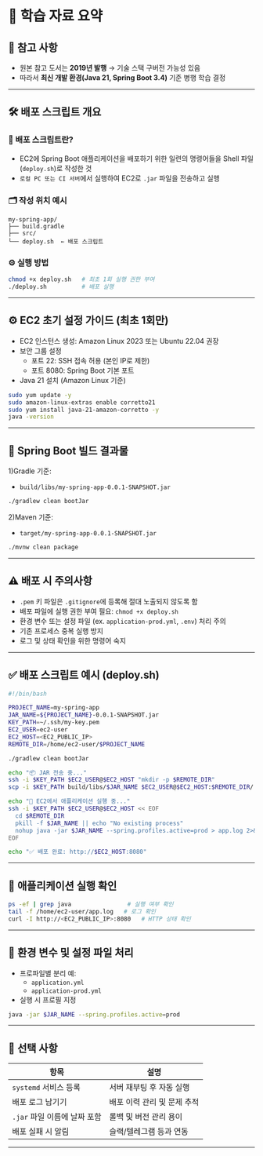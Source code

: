 # 📘 학습 자료 요약

## 🔗 참고 사항

- 원본 참고 도서는 **2019년 발행** → 기술 스택 구버전 가능성 있음
- 따라서 **최신 개발 환경(Java 21, Spring Boot 3.4)** 기준 병행 학습 결정

---

## 🛠 배포 스크립트 개요

### 🔧 배포 스크립트란?

- EC2에 Spring Boot 애플리케이션을 배포하기 위한 일련의 명령어들을 Shell 파일(`deploy.sh`)로 작성한 것
- `로컬 PC 또는 CI 서버`에서 실행하여 EC2로 `.jar` 파일을 전송하고 실행

### 🗂 작성 위치 예시

```
my-spring-app/
├── build.gradle
├── src/
└── deploy.sh  ← 배포 스크립트
```

### ⚙️ 실행 방법

```bash
chmod +x deploy.sh   # 최초 1회 실행 권한 부여
./deploy.sh          # 배포 실행
```

---

## ⚙️ EC2 초기 설정 가이드 (최초 1회만)

- EC2 인스턴스 생성: Amazon Linux 2023 또는 Ubuntu 22.04 권장
- 보안 그룹 설정
    - 포트 22: SSH 접속 허용 (본인 IP로 제한)
    - 포트 8080: Spring Boot 기본 포트
- Java 21 설치 (Amazon Linux 기준)

```bash
sudo yum update -y
sudo amazon-linux-extras enable corretto21
sudo yum install java-21-amazon-corretto -y
java -version
```

---

## 🧱 Spring Boot 빌드 결과물

1)Gradle 기준:

- `build/libs/my-spring-app-0.0.1-SNAPSHOT.jar`

```bash
./gradlew clean bootJar
```

2)Maven 기준:

- `target/my-spring-app-0.0.1-SNAPSHOT.jar`

```bash
./mvnw clean package
```

---

## ⚠ 배포 시 주의사항

- `.pem` 키 파일은 `.gitignore`에 등록해 절대 노출되지 않도록 함
- 배포 파일에 실행 권한 부여 필요: `chmod +x deploy.sh`
- 환경 변수 또는 설정 파일 (ex. `application-prod.yml`, `.env`) 처리 주의
- 기존 프로세스 중복 실행 방지
- 로그 및 상태 확인을 위한 명령어 숙지

---

## ✅ 배포 스크립트 예시 (deploy.sh)

```bash
#!/bin/bash

PROJECT_NAME=my-spring-app
JAR_NAME=${PROJECT_NAME}-0.0.1-SNAPSHOT.jar
KEY_PATH=~/.ssh/my-key.pem
EC2_USER=ec2-user
EC2_HOST=<EC2_PUBLIC_IP>
REMOTE_DIR=/home/ec2-user/$PROJECT_NAME

./gradlew clean bootJar

echo "📦 JAR 전송 중..."
ssh -i $KEY_PATH $EC2_USER@$EC2_HOST "mkdir -p $REMOTE_DIR"
scp -i $KEY_PATH build/libs/$JAR_NAME $EC2_USER@$EC2_HOST:$REMOTE_DIR/

echo "🚀 EC2에서 애플리케이션 실행 중..."
ssh -i $KEY_PATH $EC2_USER@$EC2_HOST << EOF
  cd $REMOTE_DIR
  pkill -f $JAR_NAME || echo "No existing process"
  nohup java -jar $JAR_NAME --spring.profiles.active=prod > app.log 2>&1 &
EOF

echo "✅ 배포 완료: http://$EC2_HOST:8080"
```

---

## 📡 애플리케이션 실행 확인

```bash
ps -ef | grep java                # 실행 여부 확인
tail -f /home/ec2-user/app.log   # 로그 확인
curl -I http://<EC2_PUBLIC_IP>:8080   # HTTP 상태 확인
```

---

## 🔐 환경 변수 및 설정 파일 처리

- 프로파일별 분리 예:
    - `application.yml`
    - `application-prod.yml`
- 실행 시 프로필 지정

```bash
java -jar $JAR_NAME --spring.profiles.active=prod
```

---

## 🧩 선택 사항

| 항목                  | 설명               |
|---------------------|------------------|
| `systemd` 서비스 등록    | 서버 재부팅 후 자동 실행   |
| 배포 로그 남기기           | 배포 이력 관리 및 문제 추적 |
| `.jar` 파일 이름에 날짜 포함 | 롤백 및 버전 관리 용이    |
| 배포 실패 시 알림          | 슬랙/텔레그램 등과 연동    |

---
